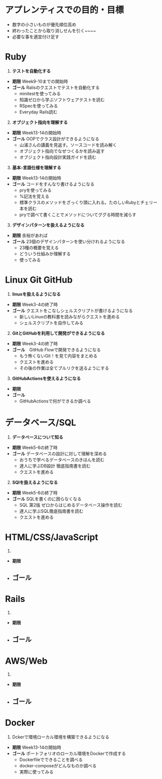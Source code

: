 # アプレンティスでの目的・目標
- 数字の小さいものが優先順位高め
- 終わったことから取り消しせんを引く~~~~
- 必要な事を適宜付け足す
# Ruby
1. **テストを自動化する**
-  **期限** Week9-10までの開始時
- **ゴール** Ralisのクエストでテストを自動化する
    - minitestを使ってみる
    - 知識ゼロから学ぶソフトウェアテストを読む
    - RSpecを使ってみる
    - Everyday Rails読む 
2. **オブジェクト指向を理解する**
- **期限** Week13-14の開始時
- **ゴール** OOPでクラス設計ができるようになる
    - 山浦さんの講義を見返す。ソースコードを読み解く
    - オブジェクト指向でなぜつくるかを読み返す
    - オブジェクト指向設計実践ガイドを読む
3. **基本-言語仕様を理解する**
- **期限** Week13-14の開始時
- **ゴール** コードをすんなり書けるようになる
    - pryを使ってみる
    - %記法を覚える
    - 標準クラスのメソッドをざっくり頭に入れる。たのしいRubyとチェリー本を読む
    - pryで調べて書くことでメソッドについてググる時間を減らす
3. **デザインパターンを扱えるようになる**
- **期限** 余裕があれば
- **ゴール** 23個のデザインパターンを使い分けれるようになる
    - 23種の概要を覚える
    - どういう仕組みか理解する
    - 使ってみる
# Linux Git GitHub
1. **linuxを扱えるようになる**
- **期限** Week3-4の終了時
- **ゴール** クエストをこなしシェルスクリプトが書けるようになる
    - 新しいLinuxの教科書を読みながらクエストを進める
    - シェルスクリプトを自作してみる
2. **GitとGitHubを利用して開発ができるようになる**
- **期限** Week3-4の終了時
- **ゴール**　GitHub Flowで開発できるようになる
    - もう怖くないGit！を見て内容をまとめる
    - クエストを進める
    - その後の作業は全てプルリクを送るようにする
3. **GitHubActionsを使えるようになる**
- **期限**
- **ゴール**
    - GitHubActionsで何ができるか調べる

# データベース/SQL
1. **データベースについて知る**
- **期限** Week5-6の終了時
- **ゴール** データベースの設計に対して理解を深める
    - おうちで学べるデータベースのきほんを読む
    - 達人に学ぶDB設計 徹底指南書を読む
    - クエストを進める
2. **SQlを扱えるようになる**
- **期限** Week5-6の終了時
- **ゴール** SQLを書くのに困らなくなる
    - SQL 第2版 ゼロからはじめるデータベース操作を読む
    - 達人に学ぶSQL徹底指南書を読む
    - クエストを進める
# HTML/CSS/JavaScript
1. 
- **期限**
- **ゴール**
    - 
# Rails
1. 
- **期限**
- **ゴール**
    - 
# AWS/Web
1. 
- **期限**
- **ゴール**
    - 
# Docker
1. Dckerで環境ローカル環境を構築できるようになる
- **期限** Week13-14の開始時
- **ゴール** ポートフォリオのローカル環境をDockerで作成する
    - Dockerfileでできることを調べる
    - docker-composeがどんなものか調べる
    - 実際に使ってみる


